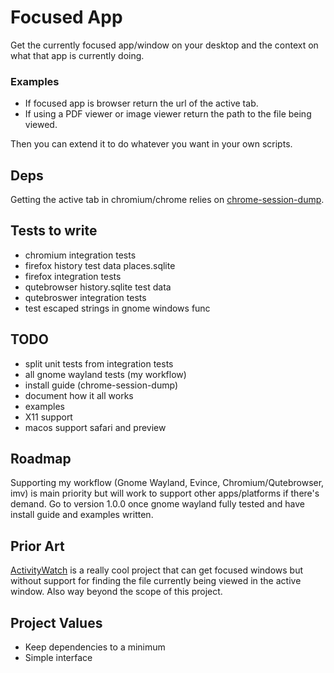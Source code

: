 # Focused App

Get the currently focused app/window on your desktop and the context on what that app is currently doing.

### Examples
- If focused app is browser return the url of the active tab.
- If using a PDF viewer or image viewer return the path to the file being viewed.

Then you can extend it to do whatever you want in your own scripts.

## Deps
Getting the active tab in chromium/chrome relies on [chrome-session-dump](https://github.com/lemnos/chrome-session-dump).

## Tests to write
- chromium integration tests
- firefox history test data places.sqlite
- firefox integration tests
- qutebrowser history.sqlite test data
- qutebroswer integration tests
- test escaped strings in gnome windows func

## TODO
- split unit tests from integration tests
- all gnome wayland tests (my workflow)
- install guide (chrome-session-dump)
- document how it all works
- examples
- X11 support
- macos support safari and preview

## Roadmap
Supporting my workflow (Gnome Wayland, Evince, Chromium/Qutebrowser, imv) is main priority but will work to support other apps/platforms if there's demand. Go to version 1.0.0 once gnome wayland fully tested and have install guide and examples written.

## Prior Art
[ActivityWatch](https://github.com/ActivityWatch/aw-watcher-window) is a really cool project that can get focused windows but without support for finding the file currently being viewed in the active window. Also way beyond the scope of this project.

## Project Values
- Keep dependencies to a minimum
- Simple interface
